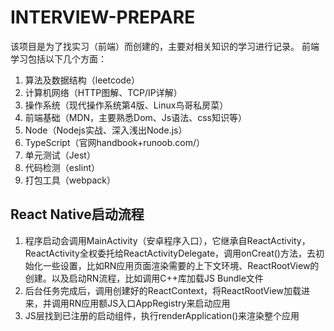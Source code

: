 # INTERVIEW-PREPARE

该项目是为了找实习（前端）而创建的，主要对相关知识的学习进行记录。
前端学习包括以下几个方面：

1. 算法及数据结构（leetcode）
2. 计算机网络（HTTP图解、TCP/IP详解）
3. 操作系统（现代操作系统第4版、Linux鸟哥私房菜）
4. 前端基础（MDN，主要熟悉Dom、Js语法、css知识等）
5. Node（Nodejs实战、深入浅出Node.js）
6. TypeScript（官网handbook+runoob.com/）
7. 单元测试（Jest）
8. 代码检测（eslint）
9. 打包工具（webpack）

## React Native启动流程

1. 程序启动会调用MainActivity（安卓程序入口），它继承自ReactActivity，ReactActivity全权委托给ReactActivityDelegate，调用onCreat()方法，去初始化一些设置，比如RN应用页面渲染需要的上下文环境、ReactRootView的创建。以及启动RN流程，比如调用C++库加载JS Bundle文件
2. 后台任务完成后，调用创建好的ReactContext，将ReactRootView加载进来，并调用RN应用额JS入口AppRegistry来启动应用
3. JS层找到已注册的启动组件，执行renderApplication()来渲染整个应用

